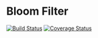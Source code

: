 # Bloom Filter

[![Build Status](https://drone.io/github.com/mtchavez/bloom/status.png)](https://drone.io/github.com/mtchavez/bloom/latest)
[![Coverage Status](https://coveralls.io/repos/mtchavez/blooming/badge.png)](https://coveralls.io/r/mtchavez/blooming)
